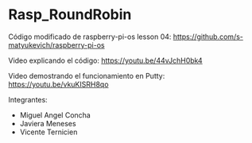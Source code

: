 # Rasp_RoundRobin
Código modificado de raspberry-pi-os lesson 04: https://github.com/s-matyukevich/raspberry-pi-os

Video explicando el código:
https://youtu.be/44vJchH0bk4

Video demostrando el funcionamiento en Putty:
https://youtu.be/vkuKISRH8qo

Integrantes:
- Miguel Angel Concha
- Javiera Meneses
- Vicente Ternicien
